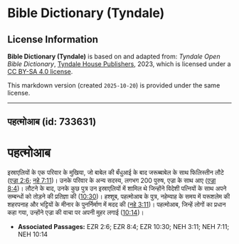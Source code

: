 # Bible Dictionary (Tyndale)

## License Information

**Bible Dictionary (Tyndale)** is based on and adapted from: _Tyndale Open Bible Dictionary_, [Tyndale House Publishers](https://tyndaleopenresources.com/), 2023, which is licensed under a [CC BY-SA 4.0 license](https://creativecommons.org/licenses/by-sa/4.0/legalcode.en).

This markdown version (created `2025-10-20`) is provided under the same license.



--------------------------------

## पहत्मोआब (id: 733631)

पहत्मोआब
========

इस्राएलियों के एक परिवार के मुखिया, जो बाबेल की बँधुआई के बाद जरूब्बाबेल के साथ फिलिस्तीन लौटे ([एज्रा 2:6](https://ref.ly/Ezra2:6); [नहे 7:11](https://ref.ly/Neh7:11))। उनके परिवार के अन्य सदस्य, लगभग 200 पुरुष, एज्रा के साथ आए ([एज्रा 8:4](https://ref.ly/Ezra8:4))। लौटने के बाद, उनके कुछ पुत्र उन इस्राएलियों में शामिल थे जिन्होंने विदेशी पत्नियों के साथ अपने सम्बन्धों को तोड़ने की प्रतिज्ञा की ([10:30](https://ref.ly/Ezra10:30))। हश्शूब, पहत्मोआब के पुत्र, नहेम्याह के समय में यरूशलेम की शहरपनाह और भट्टियों के मीनार के पुनर्निर्माण में मदद की ([नहे 3:11](https://ref.ly/Neh3:11))। पहत्मोआब, जिन्हें लोगों का प्रधान कहा गया, उन्होंने एज्रा की वाचा पर अपनी मुहर लगाई ([10:14](https://ref.ly/Neh10:14))।

* **Associated Passages:** EZR 2:6; EZR 8:4; EZR 10:30; NEH 3:11; NEH 7:11; NEH 10:14

